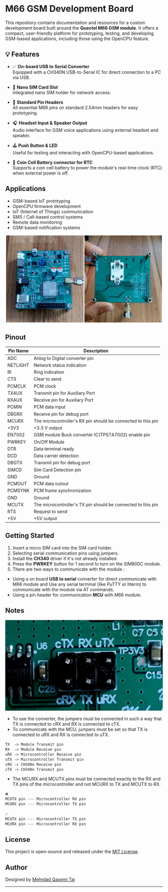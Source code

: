 # M66 GSM Development Board

This repository contains documentation and resources for a custom development board built around the **Quectel M66 GSM module**. It offers a compact, user-friendly platform for prototyping, testing, and developing GSM-based applications, including those using the OpenCPU feature.

## 💡 Features

- ✅ **On-board USB to Serial Converter**  
  Equipped with a CH340N USB-to-Serial IC for direct connection to a PC via USB.

- 📶 **Nano SIM Card Slot**  
  Integrated nano SIM holder for network access.

- 📍 **Standard Pin Headers**  
  All essential M66 pins on standard 2.54mm headers for easy prototyping.

- 🎧 **Headset Input & Speaker Output**  
  Audio interface for GSM voice applications using external headset and speaker.

- 🕹 **Push Button & LED**  
  Useful for testing and interacting with OpenCPU-based applications.

- 🔋 **Coin Cell Battery connector for RTC**  
  Supports a coin cell battery to power the module's real-time clock (RTC) when external power is off.

## Applications

- GSM-based IoT prototyping  
- OpenCPU firmware development  
- IoT (Internet of Things) communication
- SMS / Call-based control systems
- Remote data monitoring
- GSM-based notification systems

![M66](Images/M66DevBoard-10.png)


## Pinout

| Pin Name | Description                                                |
|----------|------------------------------------------------------------|
| ADC      |Anlog to Digital converter pin                              |  
| NETLIGHT |Network status indication                                   |
| RI       |Ring indication                                             |
| CTS      |Clear to send                                               |  
| PCMCLK   |PCM clock                                                   | 
| TXAUX    |Transmit pin for Auxiliary Port                             |
| RXAUX    |Receive pin for Auxiliary Port                              |
| PCMIN    |PCM data input                                              |
| DBGRX    |Receive pin for debug port                                  |
| MCURX    |The microcontroller's RX pin should be connected to this pin|
| +3V3     |+3.3 V output                                               |
| EN7002   |GSM module Buck converter IC(TPS7A7002) enable pin          |
| PWRKEY   |On/Off Module                                               |
| DTR      |Data terminal ready                                         |  
| DCD      |Data carrier detection                                      |
| DBGTX    |Transmit pin for debug port                                 |
| SIMCD    |Sim Card Detection pin                                      |  
| GND      |Ground                                                      | 
| PCMOUT   |PCM data outout                                             |
| PCMSYNK  |PCM frame synchronization                                   |
| GND      |Ground                                                      |
| MCUTX    |The microcontroller's TX pin should be connected to this pin|
| RTS      |Request to send                                             |
| +5V      |+5V output                                                  |



## Getting Started

1. Insert a micro SIM card into the SIM card holder.
2. Selecting serial communication pins using jumpers. 
3. Install the **CH340** driver if it's not already installed.
4. Press the **PWRKEY** button for 1 second to turn on the SIM800C module.
5. There are two ways to communicate with the module :
- Using a on board **USB to serial** converter for direct communicate with M66 module and Use any serial terminal (like PuTTY or hterm) to communicate with the module via AT commands.
- Using a pin header for communication **MCU** with M66 module.

## Notes

![M66](Images/M66DevBoard-9.jpg)

- To use the converter, the jumpers must be connected in such a way that TX is connected to cRX and RX is connected to cTX.
- To communicate with the MCU, jumpers must be set so that TX is connected to uRX and RX is connected to uTX.
```
TX  -> Module Transmit pin
RX  -> Module Receive pin
uRX -> Microcontroller Receive pin
uTX -> Microcontroller Transmit pin
cRX -> CH340n Receive pin
cTX -> CH340n Transmit pin
```
- The MCURX and MCUTX pins must be connected exactly to the RX and TX pins of the microcontroller and not MCURX to TX and MCUTX to RX.
```
❌
MCUTX pin --- Microcontroller RX pin
MCURX pin --- Microcontroller TX pin

✅
MCUTX pin --- Microcontroller TX pin
MCURX pin --- Microcontroller RX pin
```

## License

This project is open-source and released under the [MIT License](LICENSE).

## Author

Designed by [Mehrdad Qasemi Taj](https://github.com/Mehrdad-QasemiTaj)

---
